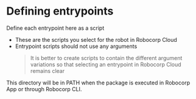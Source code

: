 # Defining entrypoints

Define each entrypoint here as a script

- These are the scripts you select for the robot in Robocorp Cloud
- Entrypoint scripts should not use any arguments
  > It is better to create scripts to contain the different argument variations
  > so that selecting an entrypoint in Robocorp Cloud remains clear

This directory will be in PATH when the package is executed in Robocorp App
or through Robocorp CLI.
